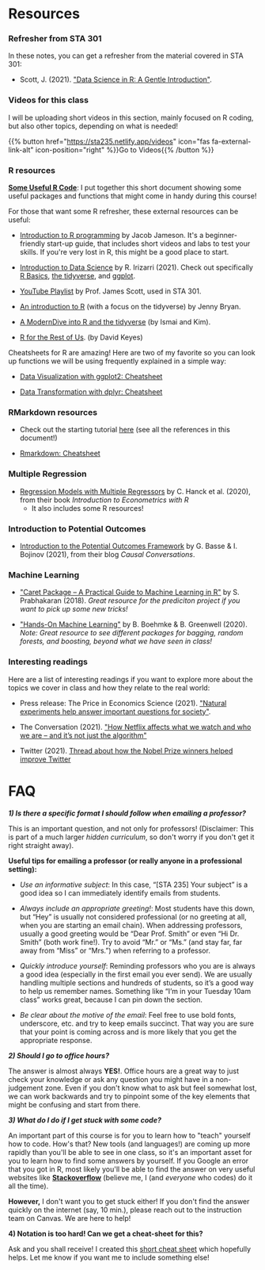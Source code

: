 ---
---
# Resources

### Refresher from STA 301

In these notes, you can get a refresher from the material covered in STA 301:

- Scott, J. (2021). ["Data Science in R: A Gentle Introduction"](https://bookdown.org/jgscott/DSGI/).

### Videos for this class

I will be uploading short videos in this section, mainly focused on R coding, but also other topics, depending on what is needed!

{{% button href="https://sta235.netlify.app/videos" icon="fas fa-external-link-alt" icon-position="right" %}}Go to Videos{{% /button %}}  


### R resources

[**Some Useful R Code**](https://sta235.netlify.app/UsefulRCode/STA235H_Useful_R_Code.html): I put together this short document showing some useful packages and functions that might come in handy during this course!

For those that want some R refresher, these external resources can be useful:

- [Introduction to R programming](https://jacobjameson.github.io/Intro%20R.html) by Jacob Jameson. It's a beginner-friendly start-up guide, that includes short videos and labs to test your skills. If you're very lost in R, this might be a good place to start. 

- [Introduction to Data Science](https://rafalab.github.io/dsbook/) by R. Irizarri (2021). Check out specifically [R Basics](https://rafalab.github.io/dsbook/r-basics.html), [the tidyverse](https://rafalab.github.io/dsbook/tidyverse.html), and [ggplot](https://rafalab.github.io/dsbook/ggplot2.html).

- [YouTube Playlist](https://youtube.com/playlist?list=PL8Yi9OGQMf2EFHkS8-n5AXuaFpD_rXdoA) by Prof. James Scott, used in STA 301.

- [An introduction to R](https://stat545.com/) (with a focus on the tidyverse) by Jenny Bryan.

- [A ModernDive into R and the tidyverse](https://moderndive.com/index.html) (by Ismai and Kim).

- [R for the Rest of Us](https://rfortherestofus.com/resources/). (by David Keyes)

Cheatsheets for R are amazing! Here are two of my favorite so you can look up functions we will be using frequently explained in a simple way:

- [Data Visualization with ggplot2: Cheatsheet](https://sta235.netlify.com/images/data-visualization.pdf)

- [Data Transformation with dplyr: Cheatsheet](https://sta235.netlify.com/images/data-transformation.pdf)


### RMarkdown resources

- Check out the starting tutorial [here](https://sta235.netlify.app/rmarkdown_tutorial/) (see all the references in this document!)

- [Rmarkdown: Cheatsheet](https://sta235.netlify.com/images/rmarkdown.pdf)

### Multiple Regression

- [Regression Models with Multiple Regressors](https://www.econometrics-with-r.org/6-rmwmr.html) by C. Hanck et al. (2020), from their book *Introduction to Econometrics with R*
	- It also includes some R resources!

### Introduction to Potential Outcomes

- [Introduction to the Potential Outcomes Framework](https://www.causalconversations.com/post/po-introduction/) by G. Basse & I. Bojinov (2021), from their blog *Causal Conversations*.


### Machine Learning

- ["Caret Package – A Practical Guide to Machine Learning in R"](https://www.machinelearningplus.com/machine-learning/caret-package) by S. Prabhakaran (2018). *Great resource for the prediciton project if you want to pick up some new tricks!*

- ["Hands-On Machine Learning"](https://bradleyboehmke.github.io/HOML/) by B. Boehmke & B. Greenwell (2020). *Note: Great resource to see different packages for bagging, random forests, and boosting, beyond what we have seen in class!*

### Interesting readings

Here are a list of interesting readings if you want to explore more about the topics we cover in class and how they relate to the real world:

-  Press release: The Price in Economics Science (2021). ["Natural experiments help answer important questions for society"](https://www.nobelprize.org/prizes/economic-sciences/2021/press-release/).

- The Conversation (2021). ["How Netflix affects what we watch and who we are – and it’s not just the algorithm"](https://theconversation.com/how-netflix-affects-what-we-watch-and-who-we-are-and-its-not-just-the-algorithm-169897)

- Twitter (2021). [Thread about how the Nobel Prize winners helped improve Twitter](https://twitter.com/TwitterEng/status/1450179475426066433)


# FAQ

***1) Is there a specific format I should follow when emailing a professor?***

This is an important question, and not only for professors! (Disclaimer: This is part of a much larger *hidden curriculum*, so don't worry if you don't get it right straight away).

**Useful tips for emailing a professor (or really anyone in a professional setting):**

- *Use an informative subject*: In this case, “[STA 235] Your subject” is a good idea so I can immediately identify emails from students.

- *Always include an appropriate greeting!*: Most students have this down, but “Hey” is usually not considered professional (or no greeting at all, when you are starting an email chain). When addressing professors, usually a good greeting would be “Dear Prof. Smith” or even “Hi Dr. Smith” (both work fine!). Try to avoid “Mr.” or “Ms.” (and stay far, far away from “Miss” or “Mrs.”) when referring to a professor.

- *Quickly introduce yourself*: Reminding professors who you are is always a good idea (especially in the first email you ever send). We are usually handling multiple sections and hundreds of students, so it’s a good way to help us remember names. Something like “I’m in your Tuesday 10am class” works great, because I can pin down the section.

- *Be clear about the motive of the email*: Feel free to use bold fonts, underscore, etc. and try to keep emails succinct. That way you are sure that your point is coming across and is more likely that you get the appropriate response.


***2) Should I go to office hours?***

The answer is almost always **YES!**. Office hours are a great way to just check your knowledge or ask any question you might have in a non-judgement zone. Even if you don't know what to ask but feel somewhat lost, we can work backwards and try to pinpoint some of the key elements that might be confusing and start from there.  

***3) What do I do if I get stuck with some code?***

An important part of this course is for you to learn how to "teach" yourself how to code. How's that? New tools (and languages!) are coming up more rapidly than you'll be able to see in one class, so it's an important asset for you to learn how to find some answers by yourself. If you Google an error that you got in R, most likely you'll be able to find the answer on very useful websites like **[Stackoverflow](https://stackoverflow.com/)** (believe me, I (and *everyone* who codes) do it all the time). 

**However,** I don't want you to get stuck either! If you don't find the answer quickly on the internet (say, 10 min.), please reach out to the instruction team on Canvas. We are here to help!

**4) Notation is too hard! Can we get a cheat-sheet for this?**

Ask and you shall receive! I created this [short cheat sheet](https://sta235.netlify.app/notation_cheatsheet/) which hopefully helps. Let me know if you want me to include something else!
